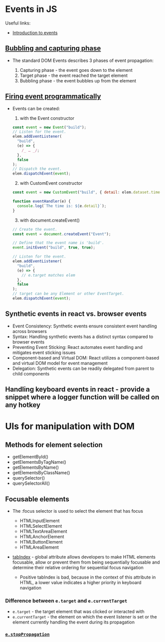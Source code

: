 # Events in JS

Useful links:

- [Introduction to events](https://developer.mozilla.org/en-US/docs/Learn/JavaScript/Building_blocks/Events)

## [Bubbling and capturing phase](https://uk.javascript.info/bubbling-and-capturing)

- The standard DOM Events describes 3 phases of event propagation:

  1. Capturing phase - the event goes down to the element
  2. Target phase - the event reached the target element
  3. Bubbling phase - the event bubbles up from the element

## [Firing event programmatically](https://developer.mozilla.org/en-US/docs/Web/Events/Creating_and_triggering_events)

- Events can be created:

  1. with the Event constructor

  ```js
  const event = new Event("build");
  // Listen for the event.
  elem.addEventListener(
    "build",
    (e) => {
      /_ … _/;
    },
    false
  );
  // Dispatch the event.
  elem.dispatchEvent(event);
  ```

  2. with CustomEvent constructor

  ```js
  const event = new CustomEvent("build", { detail: elem.dataset.time });

  function eventHandler(e) {
    console.log(`The time is: ${e.detail}`);
  }
  ```

  3. with document.createEvent()

  ```js
  // Create the event.
  const event = document.createEvent("Event");

  // Define that the event name is 'build'.
  event.initEvent("build", true, true);

  // Listen for the event.
  elem.addEventListener(
    "build",
    (e) => {
      // e.target matches elem
    },
    false
  );
  // target can be any Element or other EventTarget.
  elem.dispatchEvent(event);
  ```

## Synthetic events in react vs. browser events

- Event Consistency: Synthetic events ensure consistent event handling across browsers
- Syntax: Handling synthetic events has a distinct syntax compared to browser events
- Preventing Event Sticking: React automates event handling and mitigates event sticking issues
- Component-based and Virtual DOM: React utilizes a component-based and virtual DOM model for event management
- Delegation: Synthetic events can be readily delegated from parent to child components

## Handling keyboard events in react - provide a snippet where a logger function will be called on any hotkey

# UIs for manipulation with DOM

## Methods for element selection

- getElementById()
- getElementsByTagName()
- getElementsByName()
- getElementsByClassName()
- querySelector()
- querySelectorAll()

## Focusable elements

- The :focus selector is used to select the element that has focus

  - HTMLInputElement
  - HTMLSelectElement
  - HTMLTextAreaElement
  - HTMLAnchorElement
  - HTMLButtonElement
  - HTMLAreaElement

- [tabIndex](https://developer.mozilla.org/en-US/docs/Web/HTML/Global_attributes/tabindex) - global attribute allows developers to make HTML elements focusable, allow or prevent them from being sequentially focusable and determine their relative ordering for sequential focus navigation
  - Positive tabIndex is bad, because in the context of this attribute in HTML, a lower value indicates a higher priority in keyboard navigation

### Difference between `e.target` and `e.currentTarget`

- `e.target` - the target element that was clicked or interacted with
- `e.currentTarget` - the element on which the event listener is set or the element currently handling the event during its propagation

### [`e.stopPropagation`](https://developer.mozilla.org/en-US/docs/Web/API/Event/stopPropagation)
